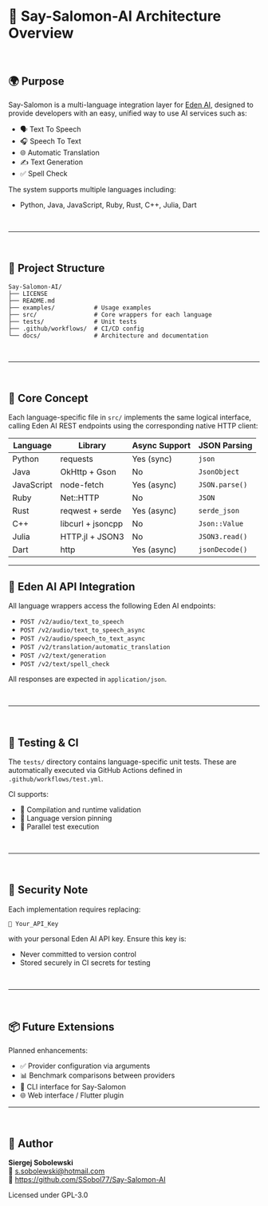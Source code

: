 # 🌊 Say-Salomon-AI Architecture Overview

<br>

## 🌍 Purpose

Say-Salomon is a multi-language integration layer for [Eden AI](https://www.edenai.co/), designed to provide developers with an easy, unified way to use AI services such as:

- 🗣 Text To Speech
- 🎧 Speech To Text
- 🌐 Automatic Translation
- ✍️ Text Generation
- ✅ Spell Check

The system supports multiple languages including:
- Python, Java, JavaScript, Ruby, Rust, C++, Julia, Dart

<br>

---

<br>

## 📁 Project Structure

```
Say-Salomon-AI/
├── LICENSE
├── README.md
├── examples/           # Usage examples
├── src/                # Core wrappers for each language
├── tests/              # Unit tests
├── .github/workflows/  # CI/CD config
└── docs/               # Architecture and documentation
```
<br>

---

<br>

## 🧠 Core Concept

Each language-specific file in `src/` implements the same logical interface, calling Eden AI REST endpoints using the corresponding native HTTP client:

| Language    | Library            | Async Support | JSON Parsing     |
|-------------|--------------------|----------------|------------------|
| Python      | requests           | Yes (sync)     | `json`           |
| Java        | OkHttp + Gson      | No             | `JsonObject`     |
| JavaScript  | node-fetch         | Yes (async)    | `JSON.parse()`   |
| Ruby        | Net::HTTP          | No             | `JSON`           |
| Rust        | reqwest + serde    | Yes (async)    | `serde_json`     |
| C++         | libcurl + jsoncpp  | No             | `Json::Value`    |
| Julia       | HTTP.jl + JSON3    | No             | `JSON3.read()`   |
| Dart        | http               | Yes (async)    | `jsonDecode()`   |

---

## 🔄 Eden AI API Integration

All language wrappers access the following Eden AI endpoints:

- `POST /v2/audio/text_to_speech`
- `POST /v2/audio/text_to_speech_async`
- `POST /v2/audio/speech_to_text_async`
- `POST /v2/translation/automatic_translation`
- `POST /v2/text/generation`
- `POST /v2/text/spell_check`

All responses are expected in `application/json`.

<br>

---

<br>

## 🧪 Testing & CI

The `tests/` directory contains language-specific unit tests. These are automatically executed via GitHub Actions defined in `.github/workflows/test.yml`.

CI supports:
- 🧪 Compilation and runtime validation
- 🧪 Language version pinning
- 🧪 Parallel test execution

<br>

---

<br>

## 🔐 Security Note

Each implementation requires replacing:
```plaintext
🔑 Your_API_Key
```
with your personal Eden AI API key. Ensure this key is:
- Never committed to version control
- Stored securely in CI secrets for testing

<br>

---

<br>

## 📦 Future Extensions

Planned enhancements:
- ✅ Provider configuration via arguments
- 📊 Benchmark comparisons between providers
- 🧰 CLI interface for Say-Salomon
- 🌐 Web interface / Flutter plugin

---

<br>

## 👤 Author

**Siergej Sobolewski**  
📧 s.sobolewski@hotmail.com  
🔗 https://github.com/SSobol77/Say-Salomon-AI

Licensed under GPL-3.0
